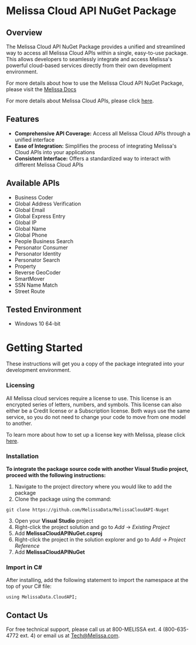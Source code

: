# Melissa Cloud API NuGet Package

## Overview

The Melissa Cloud API NuGet Package provides a unified and streamlined way to access all Melissa Cloud APIs within a single, easy-to-use package. This allows developers to seamlessly integrate and access Melissa's powerful cloud-based services directly from their own development environment. 

For more details about how to use the Melissa Cloud API NuGet Package, please visit the [Melissa Docs](https://docs.melissa.com/cloud-api/cloud-api-packages/cloud-api-packages-installation.html)

For more details about Melissa Cloud APIs, please click [here](https://docs.melissa.com/cloud-api/cloud-api/cloud-api-index.html).

## Features

- **Comprehensive API Coverage:** Access all Melissa Cloud APIs through a unified interface
- **Ease of Integration:** Simplifies the process of integrating Melissa's Cloud APIs into your applications
- **Consistent Interface:** Offers a standardized way to interact with different Melissa Cloud APIs

## Available APIs
- Business Coder
- Global Address Verification
- Global Email
- Global Express Entry
- Global IP
- Global Name
- Global Phone
- People Business Search
- Personator Consumer
- Personator Identity
- Personator Search
- Property
- Reverse GeoCoder
- SmartMover
- SSN Name Match
- Street Route

## Tested Environment
- Windows 10 64-bit

# Getting Started

These instructions will get you a copy of the package integrated into your development environment.

### Licensing

All Melissa cloud services require a license to use. This license is an encrypted series of letters, numbers, and symbols. This license can also either be a Credit license or a Subscription license. Both ways use the same service, so you do not need to change your code to move from one model to another.

To learn more about how to set up a license key with Melissa, please click [here](https://docs.melissa.com/cloud-api/cloud-api/licensing.html).

### Installation

**To integrate the package source code with another Visual Studio project, proceed with the following instructions:**

1. Navigate to the project directory where you would like to add the package
2. Clone the package using the command:

```
git clone https://github.com/MelissaData/MelissaCloudAPI-Nuget
```

3. Open your **Visual Studio** project
4. Right-click the project solution and go to *Add* → *Existing Project*
5. Add **MelissaCloudAPINuGet.csproj**
6. Right-click the project in the solution explorer and go to *Add* → *Project Reference*
7. Add **MelissaCloudAPINuGet**

### Import in C#
After installing, add the following statement to import the namespace at the top of your C# file:

```
using MelissaData.CloudAPI;
```

## Contact Us
For free technical support, please call us at 800-MELISSA ext. 4 (800-635-4772 ext. 4) or email us at Tech@Melissa.com.
